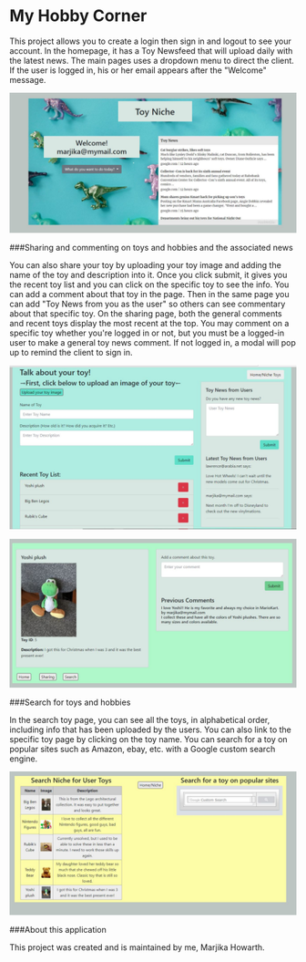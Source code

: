 # My Hobby Corner

This project allows you to create a login then sign in and logout to see your account. In the homepage, it has a Toy Newsfeed that will upload daily with the latest news. The main pages uses a dropdown menu to direct the client. If the user is logged in, his or her email appears after the "Welcome" message.

![Main Page](public/images/MainPage.JPG)

###Sharing and commenting on toys and hobbies and the associated news

You can also share your toy by uploading your toy image and adding the name of the toy and description into it. Once you click submit, it gives you the recent toy list and you can click on the specific toy to see the info. You can add a comment about that toy in the page. Then in the same page you can add "Toy News from you as the user" so others can see commentary about that specific toy.  On the sharing page, both the general comments and recent toys display the most recent at the top.  You may comment on a specific toy whether you're logged in or not, but you must be a logged-in user to make a general toy news comment.  If not logged in, a modal will pop up to remind the client to sign in.

![Sharing Page](public/images/SharingPage.JPG)

![Toy Page](public/images/ToyPage.JPG)

###Search for toys and hobbies

In the search toy page, you can see all the toys, in alphabetical order, including info that has been uploaded by the users.  You can also link to the specific toy page by clicking on the toy name.  You can search for a toy on popular sites such as Amazon, ebay, etc. with a Google custom search engine.

![Search Page](public/images/SearchPage.JPG)

###About this application

This project was created and is maintained by me, Marjika Howarth.